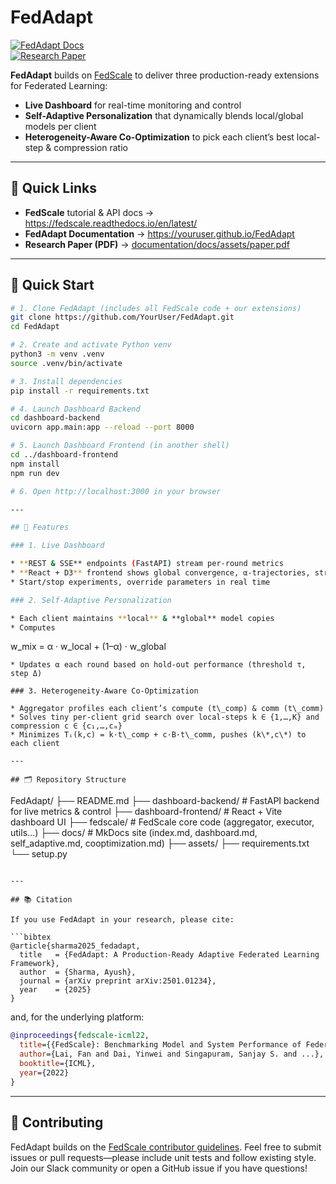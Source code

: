 # FedAdapt

[![FedAdapt Docs](https://img.shields.io/badge/docs-FedAdapt-blue)](https://youruser.github.io/FedAdapt)  
[![Research Paper](https://img.shields.io/badge/paper-PDF-orange)](documentation/docs/assets/paper.pdf)  

**FedAdapt** builds on [FedScale](https://fedscale.readthedocs.io/en/latest/) to deliver three production-ready extensions for Federated Learning:

- **Live Dashboard** for real-time monitoring and control  
- **Self-Adaptive Personalization** that dynamically blends local/global models per client  
- **Heterogeneity-Aware Co-Optimization** to pick each client’s best local-step & compression ratio  

---

## 🔗 Quick Links

- **FedScale** tutorial & API docs → https://fedscale.readthedocs.io/en/latest/  
- **FedAdapt Documentation** → https://youruser.github.io/FedAdapt  
- **Research Paper (PDF)** → [documentation/docs/assets/paper.pdf](documentation/docs/assets/paper.pdf)  

---

## 🚀 Quick Start

```bash
# 1. Clone FedAdapt (includes all FedScale code + our extensions)
git clone https://github.com/YourUser/FedAdapt.git
cd FedAdapt

# 2. Create and activate Python venv
python3 -m venv .venv
source .venv/bin/activate

# 3. Install dependencies
pip install -r requirements.txt

# 4. Launch Dashboard Backend
cd dashboard-backend
uvicorn app.main:app --reload --port 8000

# 5. Launch Dashboard Frontend (in another shell)
cd ../dashboard-frontend
npm install
npm run dev

# 6. Open http://localhost:3000 in your browser

---

## 📑 Features

### 1. Live Dashboard

* **REST & SSE** endpoints (FastAPI) stream per-round metrics
* **React + D3** frontend shows global convergence, α-trajectories, straggler profiles, bandwidth savings
* Start/stop experiments, override parameters in real time

### 2. Self-Adaptive Personalization

* Each client maintains **local** & **global** model copies
* Computes

  ```
  w_mix = α · w_local + (1–α) · w_global
  ```
* Updates α each round based on hold-out performance (threshold τ, step Δ)

### 3. Heterogeneity-Aware Co-Optimization

* Aggregator profiles each client’s compute (t\_comp) & comm (t\_comm)
* Solves tiny per-client grid search over local‐steps k ∈ {1,…,K} and compression c ∈ {c₁,…,cₘ}
* Minimizes Tᵢ(k,c) = k·t\_comp + c·B·t\_comm, pushes (k\*,c\*) to each client

---

## 🗂 Repository Structure

```
FedAdapt/
├── README.md
├── dashboard-backend/      # FastAPI backend for live metrics & control
├── dashboard-frontend/     # React + Vite dashboard UI
├── fedscale/               # FedScale core code (aggregator, executor, utils…)
├── docs/                   # MkDocs site (index.md, dashboard.md, self_adaptive.md, cooptimization.md)
├── assets/
├── requirements.txt
└── setup.py
```

---

## 📚 Citation

If you use FedAdapt in your research, please cite:

```bibtex
@article{sharma2025_fedadapt,
  title   = {FedAdapt: A Production-Ready Adaptive Federated Learning Framework},
  author  = {Sharma, Ayush},
  journal = {arXiv preprint arXiv:2501.01234},
  year    = {2025}
}
```

and, for the underlying platform:

```bibtex
@inproceedings{fedscale-icml22,
  title={{FedScale}: Benchmarking Model and System Performance of Federated Learning at Scale},
  author={Lai, Fan and Dai, Yinwei and Singapuram, Sanjay S. and ...},
  booktitle={ICML},
  year={2022}
}
```

---

## 🤝 Contributing

FedAdapt builds on the [FedScale contributor guidelines](https://github.com/SymbioticLab/FedScale).
Feel free to submit issues or pull requests—please include unit tests and follow existing style.
Join our Slack community or open a GitHub issue if you have questions!

```
```
